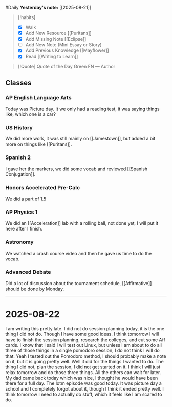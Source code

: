 #Daily
**Yesterday's note:** [[2025-08-21]]

> [!habits] 
>- [x] Walk 
>- [x] Add New Resource [[Puritans]]
> - [x] Add Missing Note [[Eclipse]]
> - [ ] Add New Note (Mini Essay or Story) 
> - [x] Add Previous Knowledge [[Mayflower]]
> - [x] Read [[Writing to Learn]]

> [!Quote]  Quote of the Day
> Green FN
> — Author

## Classes 
### AP English Language Arts 
Today was Picture day. It we only had a reading test, it was saying things like, which one is a car?
### US History 
We did more work, it was still mainly on [[Jamestown]], but added a bit more on things like [[Puritans]].
### Spanish 2 
I gave her the markers, we did some vocab and reviewed [[Spanish Conjugation]]. 
### Honors Accelerated Pre-Calc 
We did a part of 1.5
### AP Physics 1 
We did an [[Acceleration]] lab with a rolling ball, not done yet, I will put it here after I finish. 
### Astronomy 
We watched a crash course video and then he gave us time to do the vocab. 
### Advanced Debate 
Did a lot of discussion about the tournament schedule, [[Affirmative]] should be done by Monday. 


<hr>

# 2025-08-22

I am writing this pretty late. I did not do session planning today, it is the one thing I did not do. Though I have some good ideas. I think tomorrow I will have to finish the session planning, research the colleges, and cut some Aff cards. I know that I said I will test out Linux, but unless I am about to do all three of those things in a single pomodoro session, I do not think I will do that. Yeah I tested out the Pomodoro method, I should probably make a note on it, but it is going pretty well. Well it did for the things I wanted to do. The thing I did not, plan the session, I did not get started on it. I think I will just relax tomorrow and do those three things. All the others can wait for later. My dad came back today which was nice, I thought he would have been there for a full day. The lotm episode was good today. It was picture day a school and I completely forgot about it, though I think it ended pretty well. I think tomorrow I need to actually do stuff, which it feels like I am scared to do. 